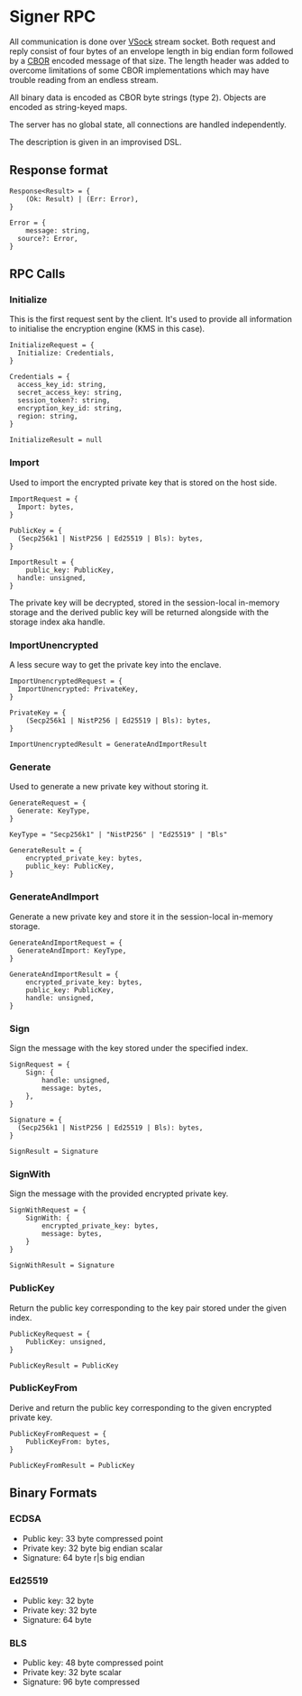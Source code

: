# Signer RPC

All communication is done over [VSock](https://man7.org/linux/man-pages/man7/vsock.7.html) stream socket. Both request and reply consist of four bytes of an envelope length in big endian form followed by a [CBOR](https://cbor.io/) encoded message of that size. The length header was added to overcome limitations of some CBOR implementations which may have trouble reading from an endless stream.

All binary data is encoded as CBOR byte strings (type 2). Objects are encoded as string-keyed maps.

The server has no global state, all connections are handled independently.

The description is given in an improvised DSL.

## Response format

```
Response<Result> = {
	(Ok: Result) | (Err: Error),
}

Error = {
	message: string,
  source?: Error,
}
```

## RPC Calls

### Initialize

This is the first request sent by the client. It's used to provide all information to initialise the encryption engine (KMS in this case).

```
InitializeRequest = {
  Initialize: Credentials,
}

Credentials = {
  access_key_id: string,
  secret_access_key: string,
  session_token?: string,
  encryption_key_id: string,
  region: string,
}

InitializeResult = null
```

### Import

Used to import the encrypted private key that is stored on the host side.

```
ImportRequest = {
  Import: bytes,
}

PublicKey = {
  (Secp256k1 | NistP256 | Ed25519 | Bls): bytes,
}

ImportResult = {
	public_key: PublicKey,
  handle: unsigned,
}
```

The private key will be decrypted, stored in the session-local in-memory storage and the derived public key will be returned alongside with the storage index aka handle.

### ImportUnencrypted

A less secure way to get the private key into the enclave.

```
ImportUnencryptedRequest = {
  ImportUnencrypted: PrivateKey,
}

PrivateKey = {
	(Secp256k1 | NistP256 | Ed25519 | Bls): bytes,
}

ImportUnencryptedResult = GenerateAndImportResult
```

### Generate

Used to generate a new private key without storing it.

```
GenerateRequest = {
  Generate: KeyType,
}

KeyType = "Secp256k1" | "NistP256" | "Ed25519" | "Bls"

GenerateResult = {
	encrypted_private_key: bytes,
	public_key: PublicKey,
}
```

### GenerateAndImport

Generate a new private key and store it in the session-local in-memory storage.

```
GenerateAndImportRequest = {
  GenerateAndImport: KeyType,
}

GenerateAndImportResult = {
	encrypted_private_key: bytes,
	public_key: PublicKey,
	handle: unsigned,
}
```

### Sign

Sign the message with the key stored under the specified index.

```
SignRequest = {
	Sign: {
		handle: unsigned,
		message: bytes,
	},
}

Signature = {
  (Secp256k1 | NistP256 | Ed25519 | Bls): bytes,
}

SignResult = Signature
```

### SignWith 

Sign the message with the provided encrypted private key.

```
SignWithRequest = {
	SignWith: {
		encrypted_private_key: bytes,
		message: bytes,
	}
}

SignWithResult = Signature
```

### PublicKey

Return the public key corresponding to the key pair stored under the given index.

```
PublicKeyRequest = {
	PublicKey: unsigned,
}

PublicKeyResult = PublicKey
```

### PublicKeyFrom

Derive and return the public key corresponding to the given encrypted private key.

```
PublicKeyFromRequest = {
	PublicKeyFrom: bytes,
}

PublicKeyFromResult = PublicKey
```

## Binary Formats

### ECDSA

* Public key:  33 byte compressed point
* Private key: 32 byte big endian scalar
* Signature: 64 byte r|s big endian

### Ed25519

* Public key: 32 byte
* Private key: 32 byte
* Signature: 64 byte

### BLS

* Public key: 48 byte compressed point
* Private key: 32 byte scalar
* Signature: 96 byte compressed
